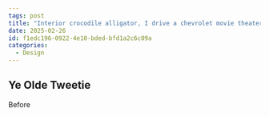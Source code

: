 ```yaml
---
tags: post
title: "Interior crocodile alligator, I drive a chevrolet movie theater"
date: 2025-02-26
id: f1edc196-0922-4e10-bded-bfd1a2c6c09a
categories:
  - Design
---
```


## Ye Olde Tweetie

Before
